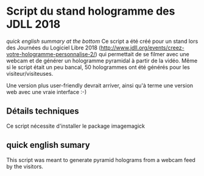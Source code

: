 # Script du stand hologramme des JDLL 2018
*quick english summary at the bottom*
Ce script a été créé pour un stand lors des Journées du Logiciel Libre 2018 (http://www.jdll.org/events/creez-votre-hologramme-personnalise-2/) qui permettait de se filmer avec une webcam et de générer un hologramme pyramidal à partir de la vidéo. Même si le script était un peu bancal, 50 hologrammes ont été générés pour les visiteur/visiteuses.

Une version plus user-friendly devrait arriver, ainsi qu'à terme une version web avec une vraie interface :-)

## Détails techniques
Ce script nécessite d'installer le package imagemagick

## quick english sumary
This script was meant to generate pyramid holograms from a webcam feed by the visitors. 
